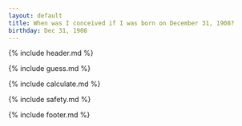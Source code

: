 ```yaml
---
layout: default
title: When was I conceived if I was born on December 31, 1908?
birthday: Dec 31, 1908
---
```


{% include header.md %}

{% include guess.md %}

{% include calculate.md %}

{% include safety.md %}

{% include footer.md %}



